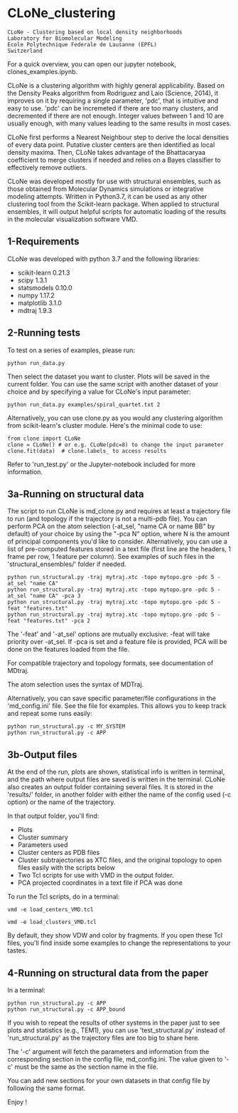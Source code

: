 # CLoNe_clustering

    CLoNe - Clustering based on local density neighborhoods
    Laboratory for Biomolecular Modeling
    Ecole Polytechnique Federale de Lausanne (EPFL)
    Switzerland


For a quick overview, you can open our jupyter notebook, clones_examples.ipynb.

CLoNe is a clustering algorithm with highly general applicability. Based on the Density Peaks algorithm from Rodriguez and Laio (Science, 2014), it improves on it by requiring a single parameter, 'pdc', that is intuitive and easy to use. 'pdc' can be incremeted if there are too many clusters, and decremented if there are not enough. Integer values between 1 and 10 are usually enough, with many values leading to the same results in most cases.  

CLoNe first performs a Nearest Neighbour step to derive the local densities of every data point. Putative cluster centers are then identified as local density maxima. Then, CLoNe takes advantage of the Bhattacaryaa coefficient to merge clusters if needed and relies on a Bayes classifier to effectively remove outliers.

CLoNe was developed mostly for use with structural ensembles, such as those obtained from Molecular Dynamics simulations or integrative modeling attempts. Written in Python3.7, it can be used as any other clustering tool from the Scikit-learn package. When applied to structural ensembles, it will output helpful scripts for automatic loading of the results in the molecular visualization software VMD.

1-Requirements
----

CLoNe was developed with python 3.7 and the following libraries:
- scikit-learn 0.21.3
- scipy 1.3.1
- statsmodels 0.10.0
- numpy 1.17.2
- matplotlib 3.1.0
- mdtraj 1.9.3


2-Running tests
----
To test on a series of examples, please run:
    
    python run_data.py

Then select the dataset you want to cluster. Plots will be saved in the current folder.
You can use the same script with another dataset of your choice and by specifying a value for CLoNe's input parameter:
    
    python run_data.py examples/spiral_quartet.txt 2

Alternatively, you can use clone.py as you would any clustering algorithm from scikit-learn's cluster module. Here's the minimal code to use:

    from clone import CLoNe
    clone = CLoNe() # or e.g. CLoNe(pdc=8) to change the input parameter
    clone.fit(data)  # clone.labels_ to access results

Refer to 'run_test.py' or the Jupyter-notebook included for more information.

3a-Running on structural data
----
The script to run CLoNe is md_clone.py and requires at least a trajectory file to run (and topology if the trajectory is not a multi-pdb file). 
You can perform PCA on the atom selection (-at_sel, "name CA or name BB" by default) of your choice by using the "-pca N" option, where N is the amount of principal components you'd like to consider.
Alternatively, you can use a list of pre-computed features stored in a text file (first line are the headers, 1 frame per row, 1 feature per column). See examples of such files in the 'structural_ensembles/' folder if needed. 


    python run_structural.py -traj mytraj.xtc -topo mytopo.gro -pdc 5 -at_sel "name CA"
    python run_structural.py -traj mytraj.xtc -topo mytopo.gro -pdc 5 -at_sel "name CA" -pca 3
    python run_structural.py -traj mytraj.xtc -topo mytopo.gro -pdc 5 -feat "features.txt"
    python run_structural.py -traj mytraj.xtc -topo mytopo.gro -pdc 5 -feat "features.txt" -pca 2


The '-feat' and '-at_sel' options are mutually exclusive: -feat will take priority over -at_sel. If -pca is set and a feature file is provided, PCA will be done on the features loaded from the file.

For compatible trajectory and topology formats, see documentation of MDtraj.

The atom selection uses the syntax of MDTraj.

Alternatively, you can save specific parameter/file configurations in the 'md_config.ini' file. See the file for examples. This allows you to keep track and repeat some runs easily:

    python run_structural.py -c MY_SYSTEM
    python run_structural.py -c APP


3b-Output files
----
At the end of the run, plots are shown, statistical info is written in terminal, and the path where output files are saved is written in the terminal. CLoNe also creates an output folder containing several files. It is stored in the 'results/' folder, in another folder with either the name of the config used (-c option) or the name of the trajectory.

In that output folder, you'll find:
- Plots
- Cluster summary
- Parameters used
- Cluster centers as PDB files
- Cluster subtrajectories as XTC files, and the original topology to open files easily with the scripts below
- Two Tcl scripts for use with VMD in the output folder.
- PCA projected coordinates in a text file if PCA was done

To run the Tcl scripts, do in a terminal:
    
    vmd -e load_centers_VMD.tcl
    
    vmd -e load_clusters_VMD.tcl

By default, they show VDW and color by fragments. If you open these Tcl files, you'll find inside some examples to change the representations to your tastes.

4-Running on structural data from the paper
----
In a terminal:

    python run_structural.py -c APP
    python run_structural.py -c APP_bound

If you wish to repeat the results of other systems in the paper just to see plots and statistics (e.g., TEM1), you can use 'test_structural.py' instead of 'run_structural.py' as the trajectory files are too big to share here.

The '-c' argument will fetch the parameters and information from the corresponding section in the config file, md_config.ini. The value given to '-c' must be the same as the section name in the file.

You can add new sections for your own datasets in that config file by following the same format.



Enjoy !
